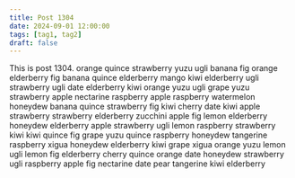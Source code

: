 ```yaml
---
title: Post 1304
date: 2024-09-01 12:00:00
tags: [tag1, tag2]
draft: false
---
```

This is post 1304.
orange
quince
strawberry
yuzu
ugli
banana
fig
orange
elderberry
fig
banana
quince
elderberry
mango
kiwi
elderberry
ugli
strawberry
ugli
date
elderberry
kiwi
orange
yuzu
ugli
grape
yuzu
strawberry
apple
nectarine
raspberry
apple
raspberry
watermelon
honeydew
banana
quince
strawberry
fig
kiwi
cherry
date
kiwi
apple
strawberry
strawberry
elderberry
zucchini
apple
fig
lemon
elderberry
honeydew
elderberry
apple
strawberry
ugli
lemon
raspberry
strawberry
kiwi
kiwi
quince
fig
grape
yuzu
quince
raspberry
honeydew
tangerine
raspberry
xigua
honeydew
elderberry
kiwi
grape
xigua
orange
yuzu
lemon
ugli
lemon
fig
elderberry
cherry
quince
orange
date
honeydew
strawberry
ugli
raspberry
apple
fig
nectarine
date
pear
tangerine
kiwi
elderberry
